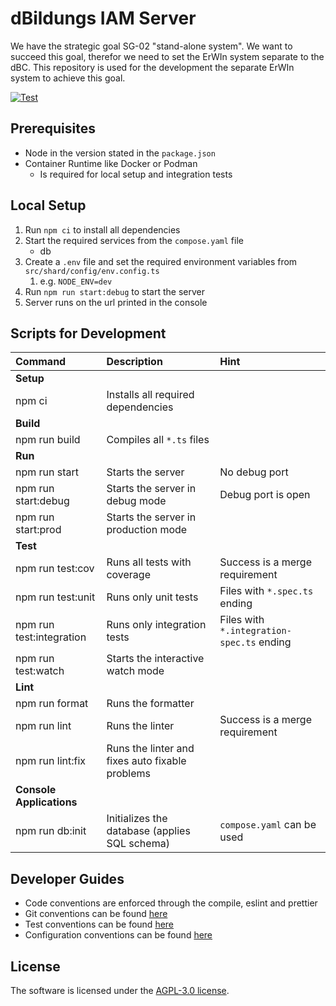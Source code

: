 # dBildungs IAM Server

We have the strategic goal SG-02 "stand-alone system". We want to succeed this goal, therefor we need to set the ErWIn system separate to the dBC. This repository is used for the development the separate ErWIn system to achieve this goal.

[![Test](https://github.com/hpi-schul-cloud/dbildungs-iam-server/actions/workflows/test.yml/badge.svg)](https://github.com/hpi-schul-cloud/dbildungs-iam-server/actions/workflows/test.yml)

## Prerequisites

* Node in the version stated in the `package.json`
* Container Runtime like Docker or Podman
  * Is required for local setup and integration tests

## Local Setup

1. Run `npm ci` to install all dependencies
2. Start the required services from the `compose.yaml` file
   * db
3. Create a `.env` file and set the required environment variables from `src/shard/config/env.config.ts`
   1. e.g. `NODE_ENV=dev`
4. Run `npm run start:debug` to start the server
5. Server runs on the url printed in the console

## Scripts for Development

| Command                  | Description                                     | Hint                                      |
|:-------------------------|:------------------------------------------------|:------------------------------------------|
| **Setup**                |                                                 |                                           |
| npm ci                   | Installs all required dependencies              |                                           |
| **Build**                |                                                 |                                           |
| npm run build            | Compiles all `*.ts` files                       |                                           |
| **Run**                  |                                                 |                                           |
| npm run start            | Starts the server                               | No debug port                             |
| npm run start:debug      | Starts the server in debug mode                 | Debug port is open                        |
| npm run start:prod       | Starts the server in production mode            |                                           |
| **Test**                 |                                                 |                                           |
| npm run test:cov         | Runs all tests with coverage                    | Success is a merge requirement            |
| npm run test:unit        | Runs only unit tests                            | Files with `*.spec.ts` ending             |
| npm run test:integration | Runs only integration tests                     | Files with `*.integration-spec.ts` ending |
| npm run test:watch       | Starts the interactive watch mode               |                                           |
| **Lint**                 |                                                 |                                           |
| npm run format           | Runs the formatter                              |                                           |
| npm run lint             | Runs the linter                                 | Success is a merge requirement            |
| npm run lint:fix         | Runs the linter and fixes auto fixable problems |                                           |
| **Console Applications** |                                                 |                                           |
| npm run db:init          | Initializes the database (applies SQL schema)   | `compose.yaml` can be used                |

## Developer Guides

* Code conventions are enforced through the compile, eslint and prettier
* Git conventions can be found [here](./docs/git.md)
* Test conventions can be found [here](./docs/tests.md)
* Configuration conventions can be found [here](./docs/config.md)

## License

The software is licensed under the [AGPL-3.0 license](./LICENSE).
